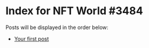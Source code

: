 # Index for NFT World #3484
Posts will be displayed in the order below:

- [Your first post](./001-first.md)

